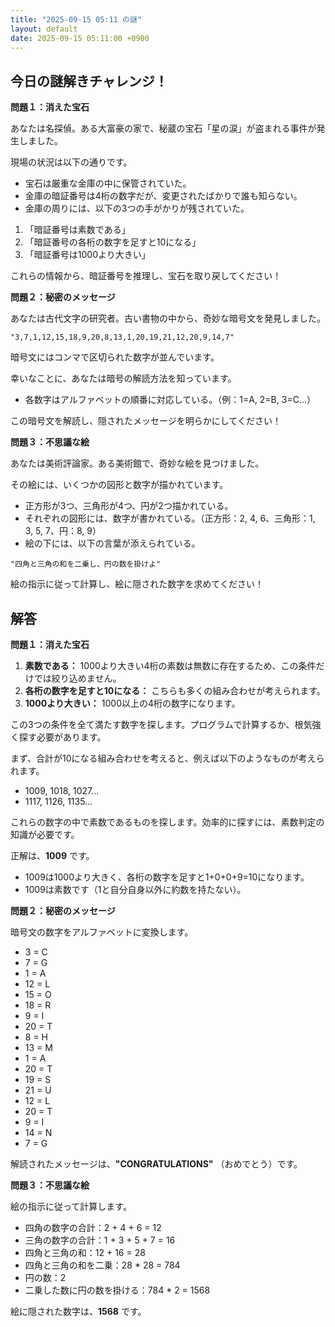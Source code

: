 ```yaml
---
title: "2025-09-15 05:11 の謎"
layout: default
date: 2025-09-15 05:11:00 +0900
---
```

## 今日の謎解きチャレンジ！

**問題１：消えた宝石**

あなたは名探偵。ある大富豪の家で、秘蔵の宝石「星の涙」が盗まれる事件が発生しました。

現場の状況は以下の通りです。

*   宝石は厳重な金庫の中に保管されていた。
*   金庫の暗証番号は4桁の数字だが、変更されたばかりで誰も知らない。
*   金庫の周りには、以下の3つの手がかりが残されていた。

1.  「暗証番号は素数である」
2.  「暗証番号の各桁の数字を足すと10になる」
3.  「暗証番号は1000より大きい」

これらの情報から、暗証番号を推理し、宝石を取り戻してください！

**問題２：秘密のメッセージ**

あなたは古代文字の研究者。古い書物の中から、奇妙な暗号文を発見しました。

`"3,7,1,12,15,18,9,20,8,13,1,20,19,21,12,20,9,14,7"`

暗号文にはコンマで区切られた数字が並んでいます。

幸いなことに、あなたは暗号の解読方法を知っています。

*   各数字はアルファベットの順番に対応している。（例：1=A, 2=B, 3=C...）

この暗号文を解読し、隠されたメッセージを明らかにしてください！

**問題３：不思議な絵**

あなたは美術評論家。ある美術館で、奇妙な絵を見つけました。

その絵には、いくつかの図形と数字が描かれています。

*   正方形が3つ、三角形が4つ、円が2つ描かれている。
*   それぞれの図形には、数字が書かれている。（正方形：2, 4, 6、三角形：1, 3, 5, 7、円：8, 9）
*   絵の下には、以下の言葉が添えられている。

`"四角と三角の和を二乗し、円の数を掛けよ"`

絵の指示に従って計算し、絵に隠された数字を求めてください！

## 解答

**問題１：消えた宝石**

1.  **素数である：** 1000より大きい4桁の素数は無数に存在するため、この条件だけでは絞り込めません。
2.  **各桁の数字を足すと10になる：** こちらも多くの組み合わせが考えられます。
3.  **1000より大きい：** 1000以上の4桁の数字になります。

この3つの条件を全て満たす数字を探します。プログラムで計算するか、根気強く探す必要があります。

まず、合計が10になる組み合わせを考えると、例えば以下のようなものが考えられます。

*   1009, 1018, 1027...
*   1117, 1126, 1135...

これらの数字の中で素数であるものを探します。効率的に探すには、素数判定の知識が必要です。

正解は、**1009** です。

*   1009は1000より大きく、各桁の数字を足すと1+0+0+9=10になります。
*   1009は素数です（1と自分自身以外に約数を持たない）。

**問題２：秘密のメッセージ**

暗号文の数字をアルファベットに変換します。

*   3 = C
*   7 = G
*   1 = A
*   12 = L
*   15 = O
*   18 = R
*   9 = I
*   20 = T
*   8 = H
*   13 = M
*   1 = A
*   20 = T
*   19 = S
*   21 = U
*   12 = L
*   20 = T
*   9 = I
*   14 = N
*   7 = G

解読されたメッセージは、**"CONGRATULATIONS"** （おめでとう）です。

**問題３：不思議な絵**

絵の指示に従って計算します。

*   四角の数字の合計：2 + 4 + 6 = 12
*   三角の数字の合計：1 + 3 + 5 + 7 = 16
*   四角と三角の和：12 + 16 = 28
*   四角と三角の和を二乗：28 * 28 = 784
*   円の数：2
*   二乗した数に円の数を掛ける：784 * 2 = 1568

絵に隠された数字は、**1568** です。
